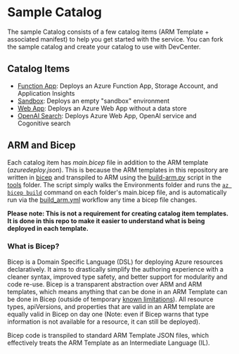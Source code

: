 # Sample Catalog

The sample Catalog consists of a few catalog items (ARM Template + associated manifest) to help you get started with the service. You can fork the sample catalog and create your catalog to use with DevCenter.

## Catalog Items

- [Function App](FunctionApp): Deploys an Azure Function App, Storage Account, and Application Insights
- [Sandbox](Sandbox): Deploys an empty "sandbox" environment
- [Web App](WebApp): Deploys an Azure Web App without a data store
- [OpenAI Search](OpenAISearch): Deploys Azure Web App, OpenAI service and Cogonitive search 

## ARM and Bicep

Each catalog item has _main.bicep_ file in addition to the ARM template (_azuredeploy.json_). This is because the ARM templates in this repository are written in [bicep](https://github.com/Azure/bicep) and transpiled to ARM using the [build-arm.py](/tools/build-arm.py) script in the [tools](/tools/) folder. The script simply walks the Environments folder and runs the [`az bicep build`](https://learn.microsoft.com/en-us/cli/azure/bicep?view=azure-cli-latest#az-bicep-build) command on each folder's main.bicep file, and is automatically run via the [build_arm.yml](/.github/workflows/build_arm.yml) workflow any time a bicep file changes.

**Please note: This is not a requirement for creating catalog item templates. It is done in this repo to make it easier to understand what is being deployed in each template.**

### What is Bicep?

Bicep is a Domain Specific Language (DSL) for deploying Azure resources declaratively. It aims to drastically simplify the authoring experience with a cleaner syntax, improved type safety, and better support for modularity and code re-use. Bicep is a transparent abstraction over ARM and ARM templates, which means anything that can be done in an ARM Template can be done in Bicep (outside of temporary [known limitations](https://github.com/Azure/bicep#known-limitations)). All resource types, apiVersions, and properties that are valid in an ARM template are equally valid in Bicep on day one (Note: even if Bicep warns that type information is not available for a resource, it can still be deployed).

Bicep code is transpiled to standard ARM Template JSON files, which effectively treats the ARM Template as an Intermediate Language (IL).

